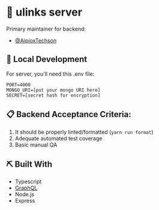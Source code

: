 # 🚀 ulinks server
Primary maintainer for backend:
- [@AipioxTechson](https://github.com/AipioxTechson)

## 💼 Local Development

For server, you'll need this .env file:

```
PORT=4000
MONGO_URI=[put your mongo URI here]
SECRET=[secret hash for encryption]
```

## 📋 Backend Acceptance Criteria:
1. It should be properly linted/formatted (`yarn run format`)
2. Adequate automated test coverage
3. Basic manual QA

## ⛏️ Built With

- Typescript
- [GraphQL](https://graphql.org/)
- Node.js
- Express